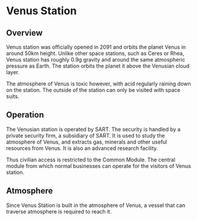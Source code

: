 # Venus Station

## Overview

Venus station was officially opened in 2091 and orbits the planet Venus in
around 50km height. Unlike other space stations, such as Ceres or Rhea, Venus
station has roughly 0.9g gravity and around the same atmospheric pressure as
Earth. The station orbits the planet it above the Venusian cloud layer.

The atmosphere of Venus is toxic however, with acid regularly raining down on
the station. The outside of the station can only be visited with space suits.

## Operation

The Venusian station is operated by SART. The security is handled by
a private security firm, a subsidiary of SART. It is used to study
the atmosphere of Venus, and extracts gas, minerals and other useful resources
from Venus. It is also an advanced research facility.

Thus civilian access is restricted to the Common Module. The central module
from which normal businesses can operate for the visitors of Venus station.

## Atmosphere

Since Venus Station is built in the atmosphere of Venus, a vessel that can
traverse atmosphere is required to reach it.
